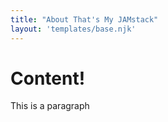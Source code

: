 ```yaml
---
title: "About That's My JAMstack"
layout: 'templates/base.njk'
---
```



# Content!

This is a paragraph